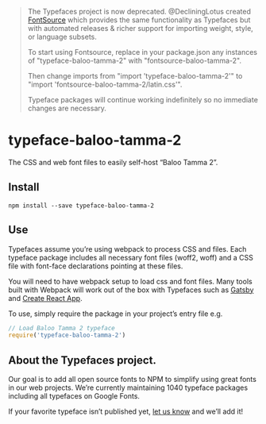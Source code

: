 >The Typefaces project is now deprecated. @DecliningLotus created
[FontSource](https://github.com/fontsource/fontsource) which provides the
same functionality as Typefaces but with automated releases & richer
support for importing weight, style, or language subsets.
>
>To start using Fontsource, replace in your package.json any instances of
"typeface-baloo-tamma-2" with "fontsource-baloo-tamma-2".
>
> Then change imports from "import 'typeface-baloo-tamma-2'" to "import 'fontsource-baloo-tamma-2/latin.css'".
>
>Typeface packages will continue working indefinitely so no immediate
>changes are necessary.

# typeface-baloo-tamma-2

The CSS and web font files to easily self-host “Baloo Tamma 2”.

## Install

`npm install --save typeface-baloo-tamma-2`

## Use

Typefaces assume you’re using webpack to process CSS and files. Each typeface
package includes all necessary font files (woff2, woff) and a CSS file with
font-face declarations pointing at these files.

You will need to have webpack setup to load css and font files. Many tools built
with Webpack will work out of the box with Typefaces such as [Gatsby](https://github.com/gatsbyjs/gatsby)
and [Create React App](https://github.com/facebookincubator/create-react-app).

To use, simply require the package in your project’s entry file e.g.

```javascript
// Load Baloo Tamma 2 typeface
require('typeface-baloo-tamma-2')
```

## About the Typefaces project.

Our goal is to add all open source fonts to NPM to simplify using great fonts in
our web projects. We’re currently maintaining 1040 typeface packages
including all typefaces on Google Fonts.

If your favorite typeface isn’t published yet, [let us know](https://github.com/KyleAMathews/typefaces)
and we’ll add it!
